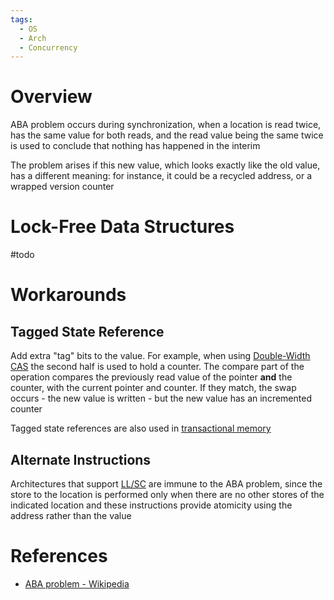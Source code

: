 ```yaml
---
tags:
  - OS
  - Arch
  - Concurrency
---
```


# Overview

ABA problem occurs during synchronization, when a location is read twice, has the same value for both reads, and the read value being the same twice is used to conclude that nothing has happened in the interim

The problem arises if this new value, which looks exactly like the old value, has a different meaning: for instance, it could be a recycled address, or a wrapped version counter

# Lock-Free Data Structures

#todo

# Workarounds

## Tagged State Reference

Add extra "tag" bits to the value. For example, when using [Double-Width CAS](Atomic%20Instructions.md#Double-Width%20CAS%20(DW-CAS)) the second half is used to hold a counter. The compare part of the operation compares the previously read value of the pointer **and** the counter, with the current pointer and counter. If they match, the swap occurs - the new value is written - but the new value has an incremented counter

Tagged state references are also used in [transactional memory](Transactional%20Memory.md)

## Alternate Instructions

Architectures that support [LL/SC](Atomic%20Instructions.md#Load-Link/Store-Conditional) are immune to the ABA problem, since the store to the location is performed only when there are no other stores of the indicated location and these instructions provide atomicity using the address rather than the value

# References

- [ABA problem - Wikipedia](https://en.wikipedia.org/wiki/ABA_problem)
